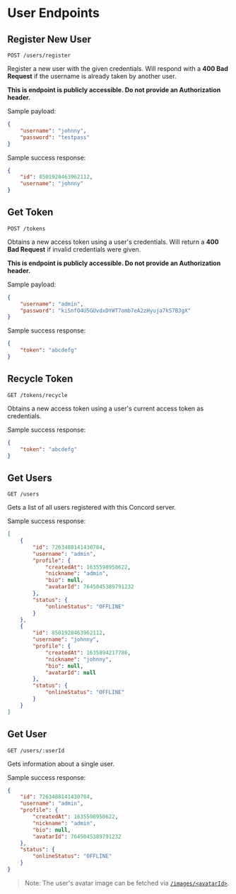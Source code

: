 # User Endpoints

## Register New User

`POST /users/register`

Register a new user with the given credentials. Will respond with a **400 Bad Request** if the username is already taken by another user.

**This is endpoint is publicly accessible. Do not provide an Authorization header.**

Sample payload:

```json
{
    "username": "johnny",
    "password": "testpass"
}
```

Sample success response:

```json
{
    "id": 8501928463962112,
    "username": "johnny"
}
```

## Get Token

`POST /tokens`

Obtains a new access token using a user's credentials. Will return a **400 Bad Request** if invalid credentials were given.

**This is endpoint is publicly accessible. Do not provide an Authorization header.**

Sample payload:

```json
{
    "username": "admin",
    "password": "kiSnfO4U5GUvdxDYWT7omb7eA2zHyuja7kS7BJgX"
}
```

Sample success response:

```json
{
    "token": "abcdefg"
}
```

## Recycle Token

`GET /tokens/recycle`

Obtains a new access token using a user's current access token as credentials.

Sample success response:

```json
{
    "token": "abcdefg"
}
```

## Get Users

`GET /users`

Gets a list of all users registered with this Concord server.

Sample success response:

```json
[
    {
        "id": 7263488141430784,
        "username": "admin",
        "profile": {
            "createdAt": 1635598950622,
            "nickname": "admin",
            "bio": null,
            "avatarId": 7645045389791232
        },
        "status": {
            "onlineStatus": "OFFLINE"
        }
    },
    {
        "id": 8501928463962112,
        "username": "johnny",
        "profile": {
            "createdAt": 1635894217786,
            "nickname": "johnny",
            "bio": null,
            "avatarId": null
        },
        "status": {
            "onlineStatus": "OFFLINE"
        }
    }
]
```

## Get User

`GET /users/:userId`

Gets information about a single user.

Sample success response:

```json
{
    "id": 7263488141430784,
    "username": "admin",
    "profile": {
        "createdAt": 1635598950622,
        "nickname": "admin",
        "bio": null,
        "avatarId": 7645045389791232
    },
    "status": {
        "onlineStatus": "OFFLINE"
    }
}
```

> Note: The user's avatar image can be fetched via [`/images/<avatarId>`](/rest-api/images#get-image).
